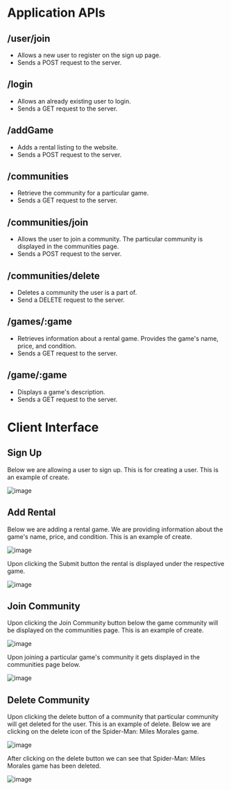 # Application APIs

## /user/join

* Allows a new user to register on the sign up page. 
* Sends a POST request to the server. 

## /login

* Allows an already existing user to login. 
* Sends a GET request to the server. 
 
## /addGame

* Adds a rental listing to the website. 
* Sends a POST request to the server. 

## /communities

* Retrieve the community for a particular game.
* Sends a GET request to the server. 

## /communities/join

* Allows the user to join a community. The particular community is displayed in the communities page.
* Sends a POST request to the server. 

## /communities/delete

* Deletes a community the user is a part of.
* Send a DELETE request to the server. 

## /games/:game

* Retrieves information about a rental game. Provides the game's name, price, and condition. 
* Sends a GET request to the server. 

## /game/:game

* Displays a game's description. 
* Sends a GET request to the server. 

# Client Interface

## Sign Up 

Below we are allowing a user to sign up. This is for creating a user. This is an example of create. 

![image](https://user-images.githubusercontent.com/56751146/164364276-a0ded937-828c-4ced-a743-97b31003d487.png)


## Add Rental

Below we are adding a rental game. We are providing information about the game's name, price, and condition. This is an example of create.  

![image](https://user-images.githubusercontent.com/56751146/164360649-3f1032d7-eeaf-4171-a101-376a43b88af5.png)

Upon clicking the Submit button the rental is displayed under the respective game. 

![image](https://user-images.githubusercontent.com/56751146/164361305-35392507-b72b-4b5c-937b-f97f659fd19b.png)

## Join Community

Upon clicking the Join Community button below the game community will be displayed on the communities page. This is an example of create.   

![image](https://user-images.githubusercontent.com/56751146/164362262-0e594cb2-19ad-4276-b126-c5939e2f6ffa.png)

Upon joining a particular game's community it gets displayed in the communities page below. 

![image](https://user-images.githubusercontent.com/56751146/164362610-732c377b-6c9e-4e79-a9d2-e27309bda750.png)

## Delete Community 

Upon clicking the delete button of a community that particular community will get deleted for the user. This is an example of delete. 
Below we are clicking on the delete icon of the Spider-Man: Miles Morales game. 

![image](https://user-images.githubusercontent.com/56751146/164362951-12b7dfbf-2d1e-4a4e-bc03-f481e02726a7.png)

After clicking on the delete button we can see that Spider-Man: Miles Morales game has been deleted. 

![image](https://user-images.githubusercontent.com/56751146/164363344-d4a1cdde-e2c3-418a-a7ac-ffaa278bbb1e.png)






